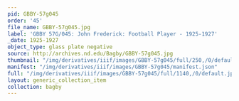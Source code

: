 ```yaml
---
pid: GBBY-57g045
order: '45'
file_name: GBBY-57g045.jpg
label: 'GBBY 57G/045: John Frederick: Football Player - 1925-1927'
_date: 1925-1927
object_type: glass plate negative
source: http://archives.nd.edu/Bagby/GBBY-57g045.jpg
thumbnail: "/img/derivatives/iiif/images/GBBY-57g045/full/250,/0/default.jpg"
manifest: "/img/derivatives/iiif/images/GBBY-57g045/manifest.json"
full: "/img/derivatives/iiif/images/GBBY-57g045/full/1140,/0/default.jpg"
layout: generic_collection_item
collection: bagby
---
```

